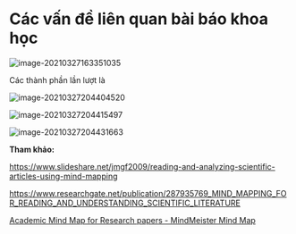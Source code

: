 # Các vấn đề liên quan bài báo khoa học

![image-20210327163351035]("QT/Images/image-20210327163351035.png")




Các thành phần lần lượt là

![image-20210327204404520](C:\Users\hautb\AppData\Roaming\Typora\typora-user-images\image-20210327204404520.png)

![image-20210327204415497](C:\Users\hautb\AppData\Roaming\Typora\typora-user-images\image-20210327204415497.png)

![image-20210327204431663](C:\Users\hautb\AppData\Roaming\Typora\typora-user-images\image-20210327204431663.png)





**Tham khảo:**

https://www.slideshare.net/jmgf2009/reading-and-analyzing-scientific-articles-using-mind-mapping

https://www.researchgate.net/publication/287935769_MIND_MAPPING_FOR_READING_AND_UNDERSTANDING_SCIENTIFIC_LITERATURE

[Academic Mind Map for Research papers - MindMeister Mind Map](https://www.mindmeister.com/1837236257#)



